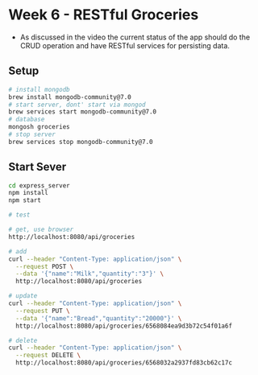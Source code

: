 # Week 6 - RESTful Groceries
- As discussed in the video the current status of the app should do the CRUD operation and have RESTful services for persisting data.

## Setup
```bash
# install mongodb
brew install mongodb-community@7.0
# start server, dont' start via mongod
brew services start mongodb-community@7.0
# database
mongosh groceries
# stop server
brew services stop mongodb-community@7.0
```

## Start Sever
```bash
cd express_server
npm install
npm start

# test

# get, use browser
http://localhost:8080/api/groceries

# add
curl --header "Content-Type: application/json" \
  --request POST \
  --data '{"name":"Milk","quantity":"3"}' \
  http://localhost:8080/api/groceries

# update
curl --header "Content-Type: application/json" \
  --request PUT \
  --data '{"name":"Bread","quantity":"20000"}' \
  http://localhost:8080/api/groceries/6568084ea9d3b72c54f01a6f

# delete
curl --header "Content-Type: application/json" \
  --request DELETE \
  http://localhost:8080/api/groceries/6568032a2937fd83cb62c17c
```

